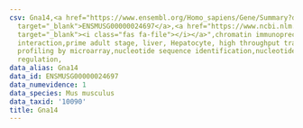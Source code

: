 ```yaml
---
csv: Gna14,<a href="https://www.ensembl.org/Homo_sapiens/Gene/Summary?db=core;g=ENSMUSG00000024697"
  target="_blank">ENSMUSG00000024697</a>,<a href="https://www.ncbi.nlm.nih.gov/pubmed/23834426"
  target="_blank"><i class="fas fa-file"></i></a>",chromatin immunoprecipitation assay,direct
  interaction,prime adult stage, liver, Hepatocyte, high throughput transcription
  profiling by microarray,nucleotide sequence identification,nucleotide sequence identification,transcriptional
  regulation,
data_alias: Gna14
data_id: ENSMUSG00000024697
data_numevidence: 1
data_species: Mus musculus
data_taxid: '10090'
title: Gna14
---
```

